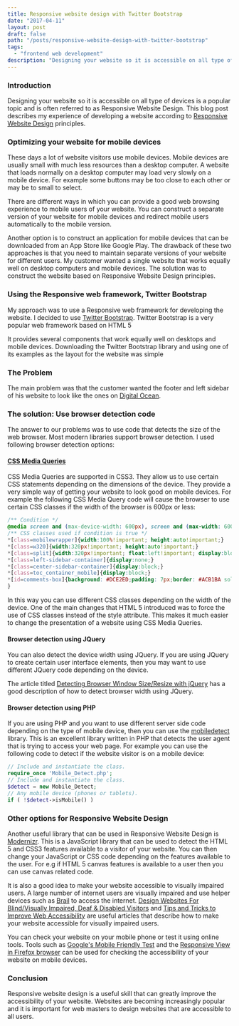 ```yaml
---
title: Responsive website design with Twitter Bootstrap
date: "2017-04-11"
layout: post
draft: false
path: "/posts/responsive-website-design-with-twitter-bootstrap"
tags:
  - "frontend web development"
description: "Designing your website so it is accessible on all type of devices is a popular topic and is often referred to as Responsive Website Design. This blog post describes my experience of developing a website according to Responsive Website Design principles."
---
```


### Introduction

Designing your website so it is accessible on all type of devices is a popular topic and is often referred to as Responsive Website Design. This blog post describes my experience of developing a website according to [Responsive Website Design](http://en.wikipedia.org/wiki/Responsive_web_design) principles.

### Optimizing your website for mobile devices

These days a lot of website visitors use mobile devices. Mobile devices are usually small with much less resources than a desktop computer. A website that loads normally on a desktop computer may load very slowly on a mobile device. For example some buttons may be too close to each other or may be to small to select.

There are different ways in which you can provide a good web browsing experience to mobile users of your website. You can construct a separate version of your website for mobile devices and redirect mobile users automatically to the mobile version.

Another option is to construct an application for mobile devices that can be downloaded from an App Store like Google Play. The drawback of these two approaches is that you need to maintain separate versions of your website for different users. My customer wanted a single website that works equally well on desktop computers and mobile devices. The solution was to construct the website based on Responsive Website Design principles.

### Using the Responsive web framework, Twitter Bootstrap
My approach was to use a Responsive web framework for developing the website. I decided to use [Twitter Bootstrap](ttps://getbootstrap.com/). Twitter Bootstrap is a very popular web framework based on HTML 5

It provides several components that work equally well on desktops and mobile devices. Downloading the Twitter Bootstrap library and using one of its examples as the layout for the website was simple

### The Problem
The main problem was that the customer wanted the footer and left sidebar of his website to look like the ones on [Digital Ocean](https://www.digitalocean.com/).

### The solution: Use browser detection code
The answer to our problems was to use code that detects the size of the web browser. Most modern libraries support browser detection. I used following browser detection options:

#### [CSS Media Queries](http://www.w3schools.com/cssref/css3_pr_mediaquery.asp)
CSS Media Queries are supported in CSS3. They allow us to use certain CSS statements depending on the dimensions of the device. They provide a very simple way of getting your website to look good on mobile devices. For example the following CSS Media Query code will cause the browser to use certain CSS classes if the width of the browser is 600px or less:

```css
/** Condition */
@media screen and (max-device-width: 600px), screen and (max-width: 600px) {
/** CSS classes used if condition is true */
*[class=mobilewrapper]{width:100%!important; height:auto!important;}
*[class=w320]{width:320px!important; height:auto!important;}
*[class=split]{width:320px!important; float:left!important; display:block !important;}
*[class=left-sidebar-container]{display:none;}
*[class=center-sidebar-container]{display:block;}
*[class=toc_container_mobile]{display:block;}
*[id=comments-box]{background: #DCE2ED;padding: 7px;border: #ACB1BA solid 1px;margin-right: 0%;width:100%;}
}
```

In this way you can use different CSS classes depending on the width of the device. One of the main changes that HTML 5 introduced was to force the use of CSS classes instead of the style attribute. This makes it much easier to change the presentation of a website using CSS Media Queries.

#### Browser detection using JQuery
You can also detect the device width using JQuery. If you are using JQuery to create certain user interface elements, then you may want to use different JQuery code depending on the device.

The article titled [Detecting Browser Window Size/Resize with jQuery](http://www.sweet-web-design.com/wordpress/detecting-browser-window-size-resize-with-jquery/1614/) has a good description of how to detect browser width using JQuery.

#### Browser detection using PHP

If you are using PHP and you want to use different server side code depending on the type of mobile device, then you can use the [mobiledetect](http://mobiledetect.net/) library. This is an excellent library written in PHP that detects the user agent that is trying to access your web page. For example you can use the following code to detect if the website visitor is on a mobile device:

```php
// Include and instantiate the class.
require_once 'Mobile_Detect.php';
// Include and instantiate the class.
$detect = new Mobile_Detect;
// Any mobile device (phones or tablets).
if ( !$detect->isMobile() )
```

### Other options for Responsive Website Design
Another useful library that can be used in Responsive Website Design is [Modernizr](http://en.wikipedia.org/wiki/Modernizr). This is a JavaScript library that can be used to detect the HTML 5 and CSS3 features available to a visitor of your website. You can then change your JavaScript or CSS code depending on the features available to the user. For e.g if HTML 5 canvas features is available to a user then you can use canvas related code.

It is also a good idea to make your website accessible to visually impaired users. A large number of internet users are visually impaired and use helper devices such as [Brail](http://en.wikipedia.org/wiki/Braille) to access the internet. [Design Websites For Blind/Visually Impaired, Deaf & Disabled Visitors](http://www.hobo-web.co.uk/design-website-for-blind/) and [Tips and Tricks to Improve Web Accessibility](http://www.afb.org/info/accessibility/creating-accessible-websites/tips-and-tricks/235) are useful articles that describe how to make your website accessible for visually impaired users.

You can check your website on your mobile phone or test it using online tools. Tools such as [Google's Mobile Friendly Test](https://www.google.com/webmasters/tools/mobile-friendly/) and the [Responsive View in Firefox browser](https://developer.mozilla.org/en/docs/Tools/Responsive_Design_View) can be used for checking the accessibility of your website on mobile devices.

### Conclusion
Responsive website design is a useful skill that can greatly improve the accessibility of your website. Websites are becoming increasingly popular and it is important for web masters to design websites that are accessible to all users.
